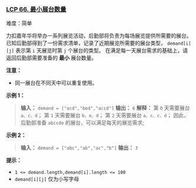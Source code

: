 ### [LCP 66. 最小展台数量](https://leetcode.cn/problems/600YaG/)

难度：简单

力扣嘉年华将举办一系列展览活动，后勤部将负责为每场展览提供所需要的展台。 已知后勤部得到了一份需求清单，记录了近期展览所需要的展台类型， `demand[i][j]` 表示第 `i` 天展览时第 `j` 个展台的类型。 在满足每一天展台需求的基础上，请返回后勤部需要准备的 **最小** 展台数量。

**注意：**

- 同一展台在不同天中可以重复使用。

**示例 1：**

> **输入：** `demand = ["acd","bed","accd"]`
> **输出：** `6`
> **解释：** 第 `0` 天需要展台 `a、c、d`； 第 `1` 天需要展台 `b、e、d`； 第 `2` 天需要展台 `a、c、c、d`； 因此，后勤部准备 `abccde` 的展台，可以满足每天的展览需求;

**示例 2：**

> **输入：** `demand = ["abc","ab","ac","b"]`
> **输出：** `3`

**提示：**

- `1 <= demand.length,demand[i].length <= 100`
- `demand[i][j]` 仅为小写字母
